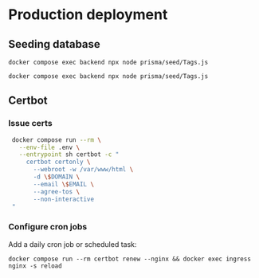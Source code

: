 # Production deployment

## Seeding database

`docker compose exec backend npx node prisma/seed/Tags.js`

`docker compose exec backend npx node prisma/seed/Tags.js`

## Certbot

### Issue certs

 ```bash
  docker compose run --rm \
    --env-file .env \
    --entrypoint sh certbot -c "
      certbot certonly \
        --webroot -w /var/www/html \
        -d \$DOMAIN \
        --email \$EMAIL \
        --agree-tos \
        --non-interactive
  "
```

### Configure cron jobs

Add a daily cron job or scheduled task:

`docker compose run --rm certbot renew --nginx && docker exec ingress nginx -s reload`
